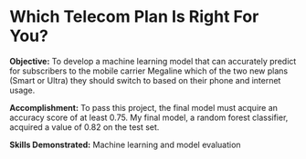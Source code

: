 # Which Telecom Plan Is Right For You?
 
**Objective:** To develop a machine learning model that can accurately predict for subscribers to the mobile carrier Megaline which of the two new plans (Smart or Ultra) they should switch to based on their phone and internet usage.

**Accomplishment:** To pass this project, the final model must acquire an accuracy score of at least 0.75. My final model, a random forest classifier, acquired a value of 0.82 on the test set.

**Skills Demonstrated:** Machine learning and model evaluation
